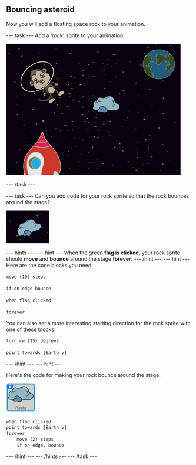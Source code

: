 ## Bouncing asteroid

Now you will add a floating space rock to your animation.

--- task ---
Add a 'rock' sprite to your animation.

![Adding a rock sprite](images/space-rock-sprite.png)

--- /task ---

--- task ---
Can you add code for your rock sprite so that the rock bounces around the stage?

![Testing a bouncing rock](images/space-bounce-test.png)

--- hints ---
--- hint ---
When the green __flag is clicked__, your rock sprite should __move__ and __bounce__ around the stage __forever__.
--- /hint ---
--- hint ---
Here are the code blocks you need:

```blocks
move (10) steps

if on edge bounce

when flag clicked

forever
```

You can also set a more interesting starting direction for the rock sprite with one of these blocks:

```blocks
turn cw (15) degrees

point towards [Earth v]
```
--- /hint ---
--- hint ---

Here's the code for making your rock bounce around the stage:

![Rock sprite](images/sprite-rock.png)
```blocks
when flag clicked
point towards [Earth v]
forever
    move (2) steps
    if on edge, bounce
```
--- /hint ---
--- /hints ---
--- /task ---

